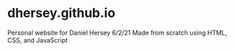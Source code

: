 # dhersey.github.io
 Personal website for Daniel Hersey 6/2/21
 Made from scratch using HTML, CSS, and JavaScript
